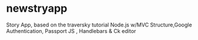 # newstryapp

Story App, based on the  traversky tutorial 
Node.js w/MVC Structure,Google Authentication, Passport JS , Handlebars & Ck editor 
